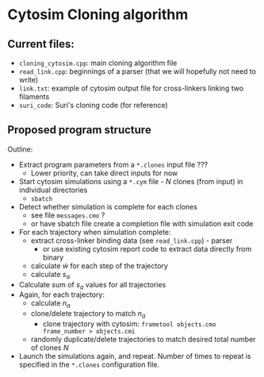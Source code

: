 # Cytosim Cloning algorithm

## Current files:

- `cloning_cytosim.cpp`: main cloning algorithm file
- `read_link.cpp`: beginnings of a parser (that we will hopefully not need to write)
- `link.txt`: example of cytosim output file for cross-linkers linking two filaments
- `suri_code`: Suri's cloning code (for reference)

## Proposed program structure

Outline:

- Extract program parameters from a `*.clones` input file ???
	- Lower priority, can take direct inputs for now
- Start cytosim simulations using a `*.cym` file - $`N`$ clones (from input) in individual directories
	- `sbatch`
- Detect whether simulation is complete for each clones
	- see file `messages.cmo` ?
	- or have sbatch file create a completion file with simulation exit code
- For each trajectory when simulation complete:
	- extract cross-linker binding data (see `read_link.cpp`) - parser
		- or use existing cytosim report code to extract data directly from binary
	- calculate $`\dot{w}`$ for each step of the trajectory
	- calculate $`s_a`$
- Calculate sum of $`s_a`$ values for all trajectories
- Again, for each trajectory:
	- calculate $`n_a`$
	- clone/delete trajectory to match $`n_a`$
		- clone trajectory with cytosim: `frametool objects.cmo frame_number > objects.cmi`
	- randomly duplicate/delete trajectories to match desired total number of clones $`N`$
- Launch the simulations again, and repeat. Number of times to repeat is specified in the `*.clones` configuration file.
